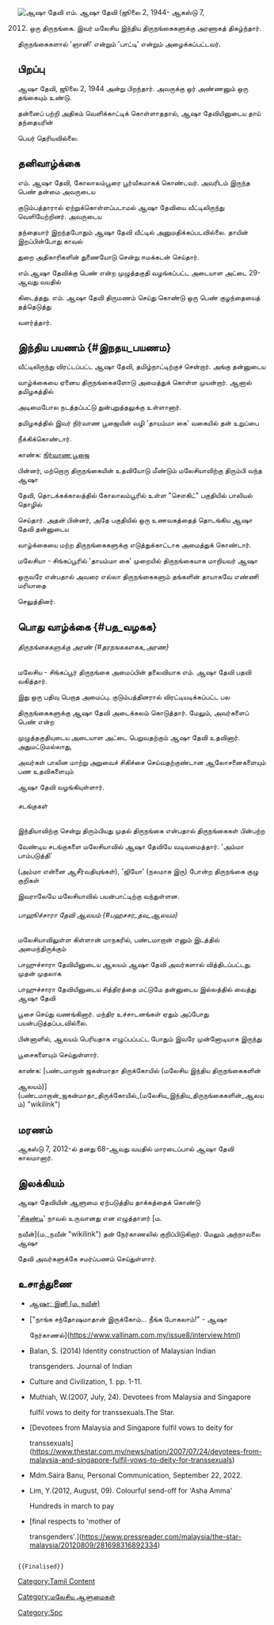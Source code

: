 ![ஆஷா தேவி](ஆஷா_00.jpg "ஆஷா தேவி") எம். ஆஷா தேவி (ஜூலை 2, 1944- ஆகஸ்டு 7,
2012) ஒரு திருநங்கை. இவர் மலேசிய இந்திய திருநங்கைகளுக்கு அரணாகத் திகழ்ந்தார்.
திருநங்கைகளால் \'ஞானி\' என்றும் \'பாட்டி\' என்றும் அழைக்கப்பட்டவர்.

## பிறப்பு

ஆஷா தேவி, ஜூலை 2, 1944 அன்று பிறந்தார். அவருக்கு ஓர் அண்ணனும் ஒரு தங்கையும் உண்டு.
தன்னைப் பற்றி அதிகம் வெளிக்காட்டிக் கொள்ளாததால், ஆஷா தேவியினுடைய தாய் தந்தையரின்
பெயர் தெரியவில்லை.

## தனிவாழ்க்கை

எம். ஆஷா தேவி, கோலாலம்பூரை பூர்வீகமாகக் கொண்டவர். அவரிடம் இருந்த பெண் தன்மை அவருடைய
குடும்பத்தாரால் ஏற்றுக்கொள்ளப்படாமல் ஆஷா தேவியை வீட்டிலிருந்து வெளியேற்றினர். அவருடைய
தந்தையார் இறந்தபோதும் ஆஷா தேவி வீட்டில் அனுமதிக்கப்படவில்லை. தாயின் இறப்பின்போது காவல்
துறை அதிகாரிகளின் துணையோடு சென்று ஈமக்கடன் செய்தார்.

எம்.ஆஷா தேவிக்கு பெண் என்ற முழுத்தகுதி வழங்கப்பட்ட அடையாள அட்டை 29-ஆவது வயதில்
கிடைத்தது. எம். ஆஷா தேவி திருமணம் செய்து கொண்டு ஒரு பெண் குழந்தையைத் தத்தெடுத்து
வளர்த்தார்.

## இந்திய பயணம் {#இநதய_பயணம}

வீட்டிலிருந்து விரட்டப்பட்ட ஆஷா தேவி, தமிழ்நாட்டிற்குச் சென்றார். அங்கு தன்னுடைய
வாழ்க்கையை ஏனைய திருநங்கைகளோடு அமைத்துக் கொள்ள முயன்றார். ஆனால் தமிழகத்தில்
அடிமைபோல நடத்தப்பட்டு துன்புறுத்தலுக்கு உள்ளானார்.

தமிழகத்தில் இவர் நிர்வாண பூஜையின் வழி \'தாயம்மா கை\' வகையில் தன் உறுப்பை
நீக்கிக்கொண்டார்.

காண்க: [நிர்வாண பூஜை](நிர்வாண_பூஜை "wikilink")

பின்னர், மற்றொரு திருநங்கையின் உதவியோடு மீண்டும் மலேசியாவிற்கு திரும்பி வந்த ஆஷா
தேவி, தொடக்கக்காலத்தில் கோலாலம்பூரில் உள்ள "சௌகிட்" பகுதியில் பாலியல் தொழில்
செய்தார். அதன் பின்னர், அதே பகுதியில் ஒரு உணவகத்தைத் தொடங்கிய ஆஷா தேவி தன்னுடைய
வாழ்க்கையை மற்ற திருநங்கைகளுக்கு எடுத்துக்காட்டாக அமைத்துக் கொண்டார்.

மலேசியா - சிங்கப்பூரில் \'தாயம்மா கை\' முறையில் திருநங்கையாக மாறியவர் ஆஷா
ஒருவரே என்பதால் அவரை எல்லா திருநங்கைகளும் தங்களின் தாயாகவே எண்ணி மரியாதை
செலுத்தினர்.

## பொது வாழ்க்கை {#பத_வழகக}

###### திருநங்கைகளுக்கு அரண் {#தரநஙககளகக_அரண}

மலேசிய - சிங்கப்பூர் திருநங்கை அமைப்பின் தலைவியாக எம். ஆஷா தேவி பதவி வகித்தார்.
இது ஒரு பதிவு பெறாத அமைப்பு. குடும்பத்தினரால் விரட்டியடிக்கப்பட்ட பல
திருநங்கைகளுக்கு ஆஷா தேவி அடைக்கலம் கொடுத்தார். மேலும், அவர்களைப் பெண் என்ற
முழுத்தகுதியுடைய அடையாள அட்டை பெறுவதற்கும் ஆஷா தேவி உதவினார். அதுமட்டுமல்லாது,
அவர்கள் பாலின மாற்று அறுவைச் சிகிச்சை செய்வதற்குண்டான ஆலோசனைகளையும் பண உதவிகளையும்
ஆஷா தேவி வழங்கியுள்ளார்.

###### சடங்குகள்

இந்தியாவிற்கு சென்று திரும்பியது முதல் திருநங்கை என்பதால் திருநங்கைகள் பின்பற்ற
வேண்டிய சடங்குகளை மலேசியாவில் ஆஷா தேவியே வடிவமைத்தார். \'அம்மா பாம்படுத்தி\'
(அம்மா என்னை ஆசீர்வதியுங்கள்), \'ஜியோ\' (நலமாக இரு) போன்ற திருநங்கை குழு குறிகள்
இவராலேயே மலேசியாவில் பயன்பாட்டிற்கு வந்துள்ளன.

###### பாஹூச்சாரா தேவி ஆலயம் {#பஹசசர_தவ_ஆலயம}

மலேசியாவிலுள்ள கிள்ளான் மாநகரில், பண்டமாறான் எனும் இடத்தில் அமைந்திருக்கும்
பாஹுச்சாரா தேவியினுடைய ஆலயம் ஆஷா தேவி அவர்களால் வித்திடப்பட்டது. முதன் முதலாக
பாஹுச்சாரா தேவியினுடைய சித்திரத்தை மட்டுமே தன்னுடைய இல்லத்தில் வைத்து ஆஷா தேவி
பூசை செய்து வணங்கினார். மந்திர உச்சாடனங்கள் ஏதும் அப்போது பயன்படுத்தப்படவில்லை.
பின்னாளில், ஆலயம் பெரியதாக எழுப்பப்பட்ட போதும் இவரே முன்னோடியாக இருந்து
பூசைகளையும் செய்துள்ளார்.

காண்க: [பண்டமாறான் ஜகன்மாதா திருக்கோயில் (மலேசிய இந்திய திருநங்கைகளின்
ஆலயம்)](பண்டமாறான்_ஜகன்மாதா_திருக்கோயில்_(மலேசிய_இந்திய_திருநங்கைகளின்_ஆலயம்) "wikilink")

## மரணம்

ஆகஸ்டு 7, 2012-ல் தனது 68-ஆவது வயதில் மாரடைப்பால் ஆஷா தேவி காலமானார்.

## இலக்கியம்

ஆஷா தேவியின் ஆளுமை ஏற்படுத்திய தாக்கத்தைக் கொண்டு
\'[சிகண்டி](சிகண்டி_(நாவல்) "wikilink")\' நாவல் உருவானது என எழுத்தாளர் [ம.
நவீன்](ம._நவீன் "wikilink") தன் நேர்காணலில் குறிப்பிடுகிறார். மேலும் அந்நாவலை ஆஷா
தேவி அவர்களுக்கே சமர்ப்பணம் செய்துள்ளார்.

## உசாத்துணை

-   [ஆஷா; இனி (ம. நவீன்)](http://vallinam.com.my/navin/?p=1143)
-   [\"நாங்க சந்தோஷமாதான் இருக்கோம்\... நீங்க போகலாம்!\" - ஆஷா
    நேர்காணல்](https://www.vallinam.com.my/issue8/interview.html)
-   Balan, S. (2014) Identity construction of Malaysian Indian
    transgenders. Journal of Indian
-   Culture and Civilization, 1. pp. 1-11.
-   Muthiah, W.(2007, July, 24). Devotees from Malaysia and Singapore
    fulfil vows to deity for transsexuals.The Star.
-   [Devotees from Malaysia and Singapore fulfil vows to deity for
    transsexuals](https://www.thestar.com.my/news/nation/2007/07/24/devotees-from-malaysia-and-singapore-fulfil-vows-to-deity-for-transsexuals)
-   Mdm.Saira Banu, Personal Communication, September 22, 2022.
-   Lim, Y.(2012, August, 09). Colourful send-off for 'Asha Amma'
    Hundreds in march to pay
-   [final respects to 'mother of
    transgenders'.](https://www.pressreader.com/malaysia/the-star-malaysia/20120809/281698316892334)

```{=mediawiki}
{{Finalised}}
```
[Category:Tamil Content](Category:Tamil_Content "wikilink")
[Category:மலேசிய ஆளுமைகள்](Category:மலேசிய_ஆளுமைகள் "wikilink")
[Category:Spc](Category:Spc "wikilink")
